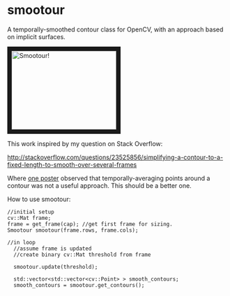 smootour
========

A temporally-smoothed contour class for OpenCV, with an approach based on implicit surfaces.

<a href="http://www.youtube.com/watch?feature=player_embedded&v=RKrylKFUceY
" target="_blank"><img src="http://img.youtube.com/vi/RKrylKFUceY/0.jpg" 
alt="Smootour!" width="240" height="180" border="10" /></a>

This work inspired by my question on Stack Overflow:

http://stackoverflow.com/questions/23525856/simplifying-a-contour-to-a-fixed-length-to-smooth-over-several-frames

Where [one poster](http://stackoverflow.com/a/23603696/2518451) observed that temporally-averaging points around a contour was not a useful approach. This should be a better one.

How to use smootour:

    //initial setup
    cv::Mat frame;
    frame = get_frame(cap); //get first frame for sizing.
    Smootour smootour(frame.rows, frame.cols);
    
    //in loop
      //assume frame is updated
      //create binary cv::Mat threshold from frame
      
      smootour.update(threshold);
      
      std::vector<std::vector<cv::Point> > smooth_contours;
      smooth_contours = smootour.get_contours();
  
    
  
